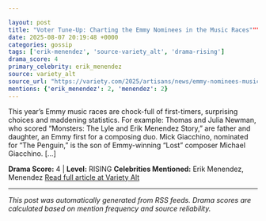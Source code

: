 ```yaml
---

layout: post
title: "Voter Tune-Up: Charting the Emmy Nominees in the Music Races"""
date: 2025-08-07 20:19:48 +0000
categories: gossip
tags: ['erik-menendez', 'source-variety_alt', 'drama-rising']
drama_score: 4
primary_celebrity: erik_menendez
source: variety_alt
source_url: "https://variety.com/2025/artisans/news/emmy-nominees-music-races-1236481640/"""
mentions: {'erik_menendez': 2, 'menendez': 2}
---
```


This year’s Emmy music races are chock-full of first-timers, surprising choices and maddening statistics. For example: Thomas and Julia Newman, who scored “Monsters: The Lyle and Erik Menendez Story,” are father and daughter, an Emmy first for a composing duo. Mick Giacchino, nominated for “The Penguin,” is the son of Emmy-winning “Lost” composer Michael Giacchino. […]

**Drama Score:** 4 | **Level:** RISING **Celebrities Mentioned:** Erik Menendez, Menendez [Read full article at Variety Alt](https://variety.com/2025/artisans/news/emmy-nominees-music-races-1236481640/)

---

*This post was automatically generated from RSS feeds. Drama scores are calculated based on mention frequency and source reliability.*